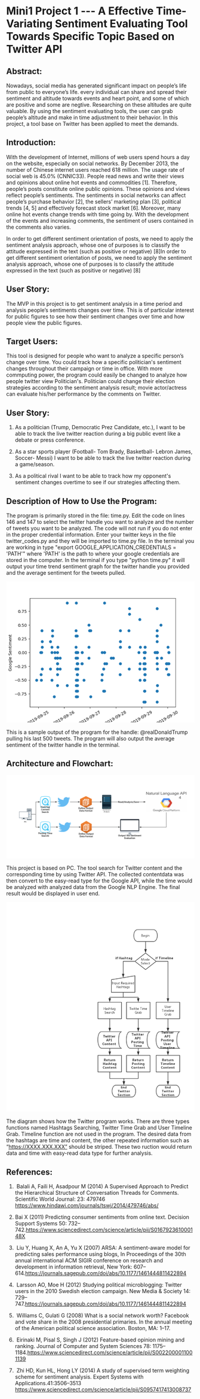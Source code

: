 # Mini1 Project 1 --- A Effective Time-Variating Sentiment Evaluating Tool Towards Specific Topic Based on Twitter API

<h2>Abstract:</h2>
Nowadays, social media has generated significant impact on people’s life from public to everyone’s life. 	every individual can share and spread their sentiment and altitude towards events and heart point, and some of which are positive and some are negtive. Researching on these altitudes are quite valuable.  By using the sentiment evaluating tools, the user can grab people’s altitude and make in time adjustment to their behavior. In this project, a tool base on Twitter has been applied to meet the demands. 


<h2>Introduction:</h2>
With the development of Internet, millions of web users spend hours a day on the website, especially on social networks. By December 2013, the number of Chinese internet users reached 618 million. The usage rate of social web is 45.0% (CNNIC33). People read news and write their views and opinions about online hot events and commodities [1]. Therefore, people’s posts constitute online public opinions. These opinions and views reflect people’s sentiments. The sentiments in social networks can affect people’s purchase behavior [2], the sellers’ marketing plan [3], political trends [4, 5] and effectively forecast stock market [6]. Moreover, many online hot events change trends with time going by. With the development of the events and increasing comments, the sentiment of users contained in the comments also varies.

In order to get different sentiment orientation of posts, we need to apply the sentiment analysis approach, whose one of purposes is to classify the attitude expressed in the text (such as positive or negative) [8]In order to get different sentiment orientation of posts, we need to apply the sentiment analysis approach, whose one of purposes is to classify the attitude expressed in the text (such as positive or negative) [8]

<h2>User Story:</h2>
The MVP in this project is to get sentiment analysis in a time period and analysis people’s sentiments changes over time. This is of particular interest for public figures to see how their sentiment changes over time and how people view the public figures.

<h2>Target Users:</h2>
This tool is designed for people who want to analyze a specific person’s change over time. You could track how a specific politician's sentiment changes throughout their campaign or time in office. With more commputing power, the program could easily be changed to analyze how people twitter view Politician's. Politician could change their election strategies according to the sentiment analysis result; movie actor/actress can evaluate his/her performance by the comments on Twitter. 

<h2>User Story:</h2>

 1. As a politician (Trump, Democratic Prez Candidate, etc.), I want to be able to track the live twitter reaction during a big public event like a debate or press conference.  
 
 2. As a star sports player (Football- Tom Brady, Basketball- Lebron James, Soccer- Messi) I want to be able to track the live twitter reaction during a game/season.
 
 3. As a political rival I want to be able to track how my opponent's sentiment changes overtime to see if our strategies affecting them. 
 
<h2>Description of How to Use the Program:</h2>

The program is primarily stored in the file: time.py. Edit the code on lines 146 and 147 to select the twitter handle you want to analyze and the number of tweets you want to be analyzed. The code will not run if you do not enter in the proper credential information. Enter your twitter keys in the file twitter_codes.py and they will be imported to time.py file. In the terminal you are working in type "export GOOGLE_APPLICATION_CREDENTIALS = 'PATH'" where 'PATH' is the path to where your google credentials are stored in the computer. In the terminal if you type "python time.py" it will output your time trend sentiment graph for the twitter handle you provided and the average sentiment for the tweets pulled.

![image](https://github.com/mbu54/mini1/blob/master/Trump500Tweets.png)

This is a sample output of the program for the handle: @realDonaldTrump pulling his last 500 tweets. The program will also output the average sentiment of the twitter handle in the terminal.

<h2>Architecture and Flowchart:</h2>
 
![image](https://github.com/mbu54/mini1/blob/master/IMG/Architecture.jpg) 

This project is based on PC. The tool search for Twitter content and the corresponding	time by using Twitter API. The collected contentdata was then convert to the easy-read type for the Google API, while the time would be analyzed with analyzed data from the Google NLP Engine. The final result would be displayed in user end.

![image](https://github.com/mbu54/mini1/blob/master/IMG/EC601_py.jpg)

The diagram shows how the Twitter program works. There are three types functions named Hashtags Searching,  Twitter Time Grab and User Timeline Grab. Timeline function are not used in the program. The desired data from the hashtags are time and content, the other repeated information such as “https://XXXX.XXX.XXX” should be striped. These two ruction would return data and time with easy-read data type for further analysis.


 
  
<h2>References:</h2>

1.  Balali A, Faili H, Asadpour M (2014) A Supervised Approach to Predict the Hierarchical Structure of Conversation Threads for Comments. Scientific World Journal: 23: 479746  https://www.hindawi.com/journals/tswj/2014/479746/abs/  
2. Bai X (2011) Predicting consumer sentiments from online text. Decision Support Systems 50: 732–742.https://www.sciencedirect.com/science/article/pii/S016792361000148X 
3.  Liu Y, Huang X, An A, Yu X (2007) ARSA: A sentiment-aware model for predicting sales performance using blogs, In Proceedings of the 30th annual international ACM SIGIR conference on research and development in information retrieval, New York: 607–614.https://journals.sagepub.com/doi/abs/10.1177/1461444811422894 
4.  Larsson AO, Moe H (2012) Studying political microblogging: Twitter users in the 2010 Swedish election campaign. New Media & Society 14: 729–747.https://journals.sagepub.com/doi/abs/10.1177/1461444811422894 
5.  Williams C, Gulati G (2008) What is a social network worth? Facebook and vote share in the 2008 presidential primaries. In the annual meeting of the American political science association. Boston, MA: 1–17. 	
6.  Eirinaki M, Pisal S, Singh J (2012) Feature-based opinion mining and ranking. Journal of Computer and System Sciences 78: 1175–1184.https://www.sciencedirect.com/science/article/pii/S0022000011001139 

7.  Zhi HD, Kun HL, Hong LY (2014) A study of supervised term weighting scheme for sentiment analysis. Expert Systems with Applications.41:3506–3513 https://www.sciencedirect.com/science/article/pii/S0957417413008737



			
      
 
   
   
